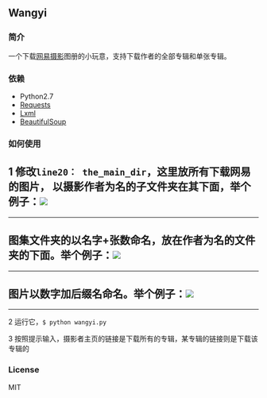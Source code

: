 ## Wangyi 

### 简介
一个下载[网易摄影][1]图册的小玩意，支持下载作者的全部专辑和单张专辑。

### 依赖
* Python2.7
* [Requests][2]
* [Lxml][3]
* [BeautifulSoup][4]

### 如何使用
1  修改`line20： the_main_dir`，这里放所有下载网易的图片，
  以摄影作者为名的子文件夹在其下面，举个例子：![][5]
  ---
  ---
  图集文件夹的以名字+张数命名，放在作者为名的文件夹的下面。举个例子：![][6]
  ---
  ---
  图片以数字加后缀名命名。举个例子：![][7]
  ---
  ---
2  运行它，`$ python wangyi.py`

3  按照提示输入，摄影者主页的链接是下载所有的专辑，某专辑的链接则是下载该专辑的

### License
MIT

[1]: http://pp.163.com/square  "网易摄影"
[2]: https://github.com/kennethreitz/requests  "Requests"
[3]: https://github.com/lxml/lxml  "Lxml"
[4]: http://www.crummy.com/software/BeautifulSoup/  "BeautifulSoup"
[5]: ./img/001.png
[6]: ./img/002.png
[7]: ./img/003.png